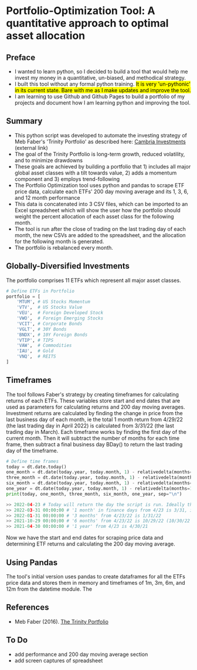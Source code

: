 # Portfolio-Optimization Tool: A quantitative approach to optimal asset allocation

## Preface
- I wanted to learn python, so I decided to build a tool that would help me invest my money in a quantitative, un-biased, and methodical strategy.
- I built this tool without any formal python training. <mark>It is very 'un-pythonic' in its current state. Bare with me as I make updates and improve the tool<mark>.
- I am learning to use Github and Github Pages to build a portfolio of my projects and document how I am learning python and improving the tool.
## Summary
 - This python script was developed to automate the investing strategy of Meb Faber's 'Trinity Portfolio' as described here: [Cambria Investments](https://www.cambriainvestments.com/wp-content/uploads/2016/07/Trinity_DIGITAL_final.pdf) (external link)
 - The goal of the Trinity Portfolio is long-term growth, reduced volatility, and to minimize drawdowns 
 - These goals are achieved by building a portfolio that 1) includes all major global asset classes with a tilt towards value, 2) adds a momentum component and 3) employs trend-following
 - The Portfolio Optimization tool uses python and pandas to scrape ETF price data, calculate each ETFs' 200 day moving average and its 1, 3, 6, and 12 month performance
 - This data is concatenated into 3 CSV files, which can be imported to an Excel spreadsheet which will show the user how the portfolio should weight the percent allocation of each asset class for the following month.
 - The tool is run after the close of trading on the last trading day of each month, the new CSVs are added to the spreadsheet, and the allocation for the following month is generated.
 - The portfolio is rebalanced every month.
## Globally-Diversified Investments
The portfolio comprises 11 ETFs which represent all major asset classes.
```python
# Define ETFs in Portfolio
portfolio = [
    'MTUM', # US Stocks Momentum
    'VTV',  # US Stocks Value
    'VEU',  # Foreign Developed Stock
    'VWO',  # Foreign Emerging Stocks
    'VCIT', # Corporate Bonds
    'VGLT', # 30Y Bonds
    'BNDX', # 10Y Foreign Bonds
    'VTIP', # TIPS
    'VAW',  # Commodities
    'IAU',  # Gold
    'VNQ',  # REITS
]
```
## Timeframes
The tool follows Faber's strategy by creating timeframes for calculating returns of each ETFs. These variables store start and end dates that are used as parameters for calculating returns and  200 day moving averages.
Investment returns are calculated by finding the change in price from the last business day of each month, ie the total 1 month return from 4/29/22 (the last trading day in April 2022) is calculated from 3/31/22 (the last trading day in March).
Each timeframe works by finding the first day of the current month. Then it will subtract the number of months for each time frame, then subtract a final business day BDay() to return the last trading day of the timeframe.
```python
# Define time frames
today = dt.date.today()
one_month = dt.date(today.year, today.month, 1) - relativedelta(months=0, days=0) - BDay()
three_month = dt.date(today.year, today.month, 1) - relativedelta(months=2, days=0) - BDay()
six_month = dt.date(today.year, today.month, 1) - relativedelta(months=5, days=0) - BDay()
one_year = dt.date(today.year, today.month, 1) - relativedelta(months=11, days=0) - BDay()
print(today, one_month, three_month, six_month, one_year, sep="\n")

>> 2022-04-23 # Today will return the day the script is run. Ideally this should be run after the close of the last trading day
>> 2022-03-31 00:00:00 # '1 month' in finance days from 4/23 is 3/31, ie the last business day of the prior month
>> 2022-01-31 00:00:00 # '3 months' from 4/23/22 is 1/31/22
>> 2021-10-29 00:00:00 # '6 months' from 4/23/22 is 10/29/22 (10/30/22 and 10/31/22 was Sat and Sun)
>> 2021-04-30 00:00:00 # '1 year' from 4/23 is 4/30/21
```

Now we have the start and end dates for scraping price data and determining ETF returns and calculating the 200 day moving average.

## Using Pandas 
The tool's initial version uses pandas to create dataframes for all the ETFs price data and stores them in memory and timeframes of 1m, 3m, 6m, and 12m from the datetime module.
The
## References
 - Meb Faber (2016). [The Trinity Portfolio](https://www.cambriainvestments.com/wp-content/uploads/2016/07/Trinity_DIGITAL_final.pdf)

## To Do
 - add performance and 200 day moving average section
 - add screen captures of spreadsheet

